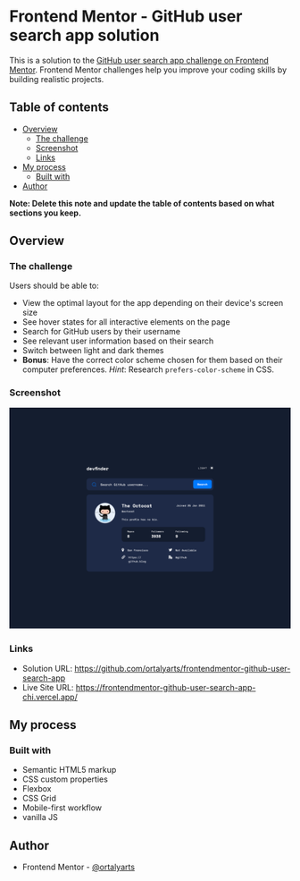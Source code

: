 # Frontend Mentor - GitHub user search app solution

This is a solution to the [GitHub user search app challenge on Frontend Mentor](https://www.frontendmentor.io/challenges/github-user-search-app-Q09YOgaH6). Frontend Mentor challenges help you improve your coding skills by building realistic projects. 

## Table of contents

- [Overview](#overview)
  - [The challenge](#the-challenge)
  - [Screenshot](#screenshot)
  - [Links](#links)
- [My process](#my-process)
  - [Built with](#built-with)
- [Author](#author)


**Note: Delete this note and update the table of contents based on what sections you keep.**

## Overview

### The challenge

Users should be able to:

- View the optimal layout for the app depending on their device's screen size
- See hover states for all interactive elements on the page
- Search for GitHub users by their username
- See relevant user information based on their search
- Switch between light and dark themes
- **Bonus**: Have the correct color scheme chosen for them based on their computer preferences. _Hint_: Research `prefers-color-scheme` in CSS.

### Screenshot

![](./screenshot.png)

### Links

- Solution URL: https://github.com/ortalyarts/frontendmentor-github-user-search-app
- Live Site URL: https://frontendmentor-github-user-search-app-chi.vercel.app/

## My process

### Built with

- Semantic HTML5 markup
- CSS custom properties
- Flexbox
- CSS Grid
- Mobile-first workflow
- vanilla JS

## Author

- Frontend Mentor - [@ortalyarts](https://www.frontendmentor.io/profile/ortalyarts)

